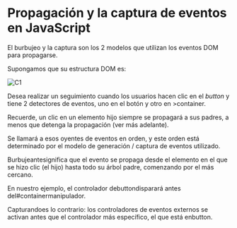 # Propagación y la captura de eventos en JavaScript

El burbujeo y la captura son los 2 modelos que utilizan los eventos DOM para propagarse.

Supongamos que su estructura DOM es: 

![C1](https://i.gyazo.com/fc8af1f6bc6fad16bb2edeb289bca9d9.png)

Desea realizar un seguimiento cuando los usuarios hacen clic en el *button* y tiene 2 detectores de eventos, uno en el botón y otro en >container.

Recuerde, un clic en un elemento hijo siempre se propagará a sus padres, a menos que detenga la propagación (ver más adelante).

Se llamará a esos oyentes de eventos en orden, y este orden está determinado por el modelo de generación / captura de eventos utilizado.

Burbujeantesignifica que el evento se propaga desde el elemento en el que se hizo clic (el hijo) hasta todo su árbol padre, comenzando por el más cercano.

En nuestro ejemplo, el controlador debuttondisparará antes del#containermanipulador.

Capturandoes lo contrario: los controladores de eventos externos se activan antes que el controlador más específico, el que está enbutton.



